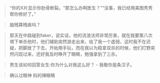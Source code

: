 

> “你的X片显示你肋骨断裂。“那怎么办啊医生？”“没事，我已经用美图秀秀帮你修好了。”


> 脑残算残疾吗？


> 那天在中路碰到faker，说实话，他的流浪法师非常厉害，就在我要第八次塔下单杀他时，他们辅助突然游走出来，给了我一个虚弱，这时我不在迟疑，把脚放了下去，开始用手玩，而在我以为稳拿双杀的时候，他们打野突然闪现过来，还好我及时睁开了眼睛，勉强拿到了三杀。


> 男生该如何回答女生:你为什么对我这么好？ - 我敬你是条汉子。

> 确认过眼神 妈的辣眼睛